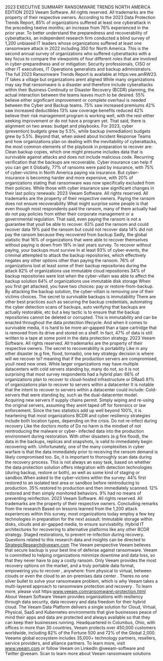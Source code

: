 2023 EXECUTIVE SUMMARY
RANSOMWARE
TRENDS
NORTH AMERICA EDITION
 2023 Veeam Software. All rights reserved. All trademarks are the property of their respective owners.
According to the 2023 Data Protection Trends Report, 85% of organizations suffered at least 
one cyberattack in the preceding twelve months; an increase from 76% experienced in the prior 
year. To better understand the preparedness and recoverability of cyberattacks, an independent 
research firm conducted a blind survey of 1,200 unbiased IT leaders whose organizations suffered 
at least one ransomware attack in 2022 including 350 for North America.
This is the second annual survey of organizations who suffered cyberattacks with a key focus 
to compare the viewpoints of four different roles that are involved in cyber\-preparedness and
or mitigation: Security professionals, CISO or other IT executives, IT Operations generalists and 
backup administrators. 
The full 2023 Ransomware Trends Report is available at https:vee.amRW23\. 
IT takes a village but organizations arent aligned
While many organizations may say that ransomware is a disaster and therefore include cyberattacks 
within their Business Continuity or Disaster Recovery (BCDR) planning, the actual interaction between 
the teams leaves much to be desired. 
55%
believe either significant 
improvement or complete overhaul 
is needed between the Cyber and 
Backup teams.
75%
saw increased premiums
42%
saw increased deductibles
13%
saw coverage benefits reduced 
42%
believe their risk management 
program is working well, with the 
rest either seeking improvement or 
do not have a program yet.
That said, there is alignment on two areas: budget and playbooks. For 2023, cyber (prevention) budgets 
grew by 5\.5%, while backup (remediation) budgets grew by 5\.5%. Beyond that, when asked about 
Incident Response Teams and how organizations plan on dealing with the inevitability of cyberattacks, 
the most common elements of the playbook in preparation to recover are:
Clean backup copies, which one might presume includes data that is survivable against attacks 
and does not include malicious code.
Recurring verification that the backups are recoverable.
Cyber insurance can help if you can get it
Globally, 77% of ransoms were paid by insurance, with 75% of cyber\-victims in North America paying 
via insurance. But cyber\-insurance is becoming harder and more expensive, with 20% of organizations 
stating that ransomware was now specifically excluded from their policies. While those with cyber 
insurance saw significant changes in their last policy renewals:
 2023 Veeam Software. All rights reserved. All trademarks are the property of their respective owners.
Paying the ransom does not ensure recoverability
What might surprise some people is that even though most respondents paid the ransom, many of them 
actually had do not pay policies from either their corporate management or a governmental regulation. 
That said, even paying the ransom is not a guarantee that youll be able to recover.
63%
paid the ransom and could 
recover data
19%
paid the ransom but could 
not recover data
14%
did not pay the ransom because 
they recovered from backup 
Sadly, the global statistic that 16% of organizations that were able to recover themselves without 
paying is down from 19% in last years survey. 
To recover without paying, your backups must survive
In at least 93% of cyber\-events, the criminal attempted to attack the backup repositories, which 
effectively negates any other options other than paying the ransom.
76%
of organizations lost at least some 
of their backup repositories during 
the attack
82%
of organizations use immutable 
cloud repositories
34%
of backup repositories were lost 
when the cyber\-villain was able to 
affect the backup solution
64%
of organizations use immutable 
disk storage
When you first get attacked, you have two choices: pay or restore\-from\-backup. By attacking the backup 
solution, the cyber\-villain is removing one of their victims choices.
The secret to survivable backups is immutability
There are other best practices such as securing the backup credentials, automating the cyber 
detection scans of backups, auto verifying that backups are actually restorable, etc but a key tactic 
is to ensure that the backup repositories cannot be deleted or corrupted. This is immutability and 
can be enacted throughout the data protection lifecycle:
And when it comes to survivable media, it is hard to be more air\-gapped than a tape cartridge that 
is removed from its drive and stored on a shelf. In fact, 47% of data is still written to a tape at some 
point in the data protection strategy.
 2023 Veeam Software. All rights reserved. All trademarks are the property of their respective owners.
The secret to recoverability is portability
Like in any other disaster (e.g fire, flood, tornado), one key strategy decision is where will we recover 
to? meaning that if the production servers are compromised, youll need new ones. While larger 
organizations may have multiple datacenters with cold servers standing by, many do not, so it is not 
surprising that most survey respondents had a hybrid plan:
66%
of organizations plan to recover to 
cloud\-hosted infrastructure or DRaaS
81%
of organizations plan to recover to 
servers within a datacenter
It is notable that the intent to recover to servers within a datacenter could include:
Cold\-servers that were standing by, such as the dual\-datacenter model.
Acquiring new servers if supply chains permit.
Simply wiping and re\-using the original servers, assuming they arent taped off for forensics 
or law enforcement.
Since the two statistics add up well beyond 100%, it is heartening that most organizations BCDR 
and cyber resiliency strategies include both location types, depending on the crisis.
Do not re\-infect during recovery 
Like the doctors motto of Do no harm is the mindset of not reintroducing the malware or cyber\-
infected data into the production environment during restoration. With other disasters (e.g fire
flood), the data in the backups, replicas and snapshots, is valid to immediately begin recovering 
with. Unfortunately, one of the many complexities in cyber warfare is that the data immediately 
prior to receiving the ransom demand is likely compromised too.
So, it is important to thoroughly scan data during the recovery process. 
This is not always an easy task, based on whether the data protection solution offers integration 
with detection technologies (during backup, restore or both), as well as some kind of staging or 
sandbox.When asked to the cyber\-victims within the survey:
44% first restored to an isolated test area or sandbox before reintroducing to production.
35% restored to production and then immediately scanned.
12% restored and then simply monitored behaviors.
9% had no means of preventing reinfection.
 2023 Veeam Software. All rights reserved. All trademarks are the property of their respective owners.
Concluding remarks from the research
Based on lessons learned from the 1,200 attack experiences within this survey, most organizations 
today employ a few key technologies in preparation for the next assault:
Immutable storage within disks, clouds and air\-gapped media, to ensure survivability.
Hybrid IT architectures for recovering to alternative platforms like any other BCDR strategy.
Staged restorations, to prevent re\-infection during recovery.
Questions related to this research data and insights 
can be directed to StrategicResearch@veeam.com
The Veeam perspective
Veeam believes that secure backup is your best line of defense against ransomware. 
Veeam is committed to helping organizations minimize downtime and data loss, so that 
they never have to pay a costly ransom. Only Veeam provides the most recovery options 
on the market, and a truly portable data format, empowering you to recover
, anywhere: 
from physical to virtual, between clouds or even the cloud to an on\-premises data 
center
. Theres no one silver bullet to solve your ransomware problem, which is why 
Veeam takes a multi\-layered approach to ransomware protection and recovery
. 
To learn more, please visit https:www.veeam.comransomware\-protection.html
About Veeam Software
Veeam provides organizations with resiliency through data security, data recovery and 
data freedom for their hybrid cloud. The Veeam Data Platform delivers a single solution 
for Cloud, Virtual, Physical, SaaS and Kubernetes environments that give businesses 
peace of mind their apps and data are protected and always available so that they can 
keep their businesses running. Headquartered in Columbus, Ohio, with offices in more 
than 30 countries, Veeam protects over 450,000 customers worldwide, including 82% of 
the Fortune 500 and 72% of the Global 2,000\. Veeams global ecosystem includes 35,000\+ 
technology partners, resellers, service providers, and alliance partners. To learn more, 
visit www.veeam.com or follow Veeam on LinkedIn @veeam\-software and Twitter @veeam.
Scan to learn more about
Veeam ransomware solutions